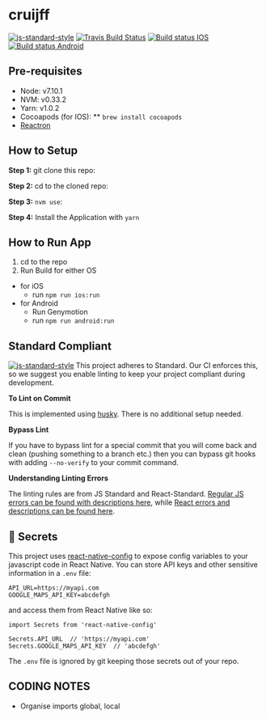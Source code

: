 #  cruijff
[![js-standard-style](https://img.shields.io/badge/code%20style-standard-brightgreen.svg?style=flat)](http://standardjs.com/) [![Travis Build Status](https://travis-ci.org/SportySpots/cruijff.svg?branch=master)](https://travis-ci.org/SportySpots/cruijff) [![Build status IOS](https://build.mobile.azure.com/v0.1/apps/2b00396c-deef-4523-8dad-d63201f4aa8b/branches/master/badge)](https://mobile.azure.com)
[![Build status Android](https://build.mobile.azure.com/v0.1/apps/faccffcd-1960-4ceb-82c9-e822fbb78a7f/branches/master/badge)](https://mobile.azure.com)


## Pre-requisites
* Node: v7.10.1
* NVM: v0.33.2
* Yarn: v1.0.2
* Cocoapods (for IOS):
** `brew install cocoapods`
* [Reactron](https://github.com/infinitered/reactotron)


## How to Setup

**Step 1:** git clone this repo:

**Step 2:** cd to the cloned repo:

**Step 3:** `nvm use`:

**Step 4:** Install the Application with `yarn`


## How to Run App

1. cd to the repo
2. Run Build for either OS
  * for iOS
    * run `npm run ios:run`
  * for Android
    * Run Genymotion
    * run `npm run android:run`

## Standard Compliant

[![js-standard-style](https://cdn.rawgit.com/feross/standard/master/badge.svg)](https://github.com/feross/standard)
This project adheres to Standard.  Our CI enforces this, so we suggest you enable linting to keep your project compliant during development.

**To Lint on Commit**

This is implemented using [husky](https://github.com/typicode/husky). There is no additional setup needed.

**Bypass Lint**

If you have to bypass lint for a special commit that you will come back and clean (pushing something to a branch etc.) then you can bypass git hooks with adding `--no-verify` to your commit command.

**Understanding Linting Errors**

The linting rules are from JS Standard and React-Standard.  [Regular JS errors can be found with descriptions here](http://eslint.org/docs/rules/), while [React errors and descriptions can be found here](https://github.com/yannickcr/eslint-plugin-react).

## :closed_lock_with_key: Secrets

This project uses [react-native-config](https://github.com/luggit/react-native-config) to expose config variables to your javascript code in React Native. You can store API keys
and other sensitive information in a `.env` file:

```
API_URL=https://myapi.com
GOOGLE_MAPS_API_KEY=abcdefgh
```

and access them from React Native like so:

```
import Secrets from 'react-native-config'

Secrets.API_URL  // 'https://myapi.com'
Secrets.GOOGLE_MAPS_API_KEY  // 'abcdefgh'
```

The `.env` file is ignored by git keeping those secrets out of your repo.

## CODING NOTES

* Organise imports global, local
